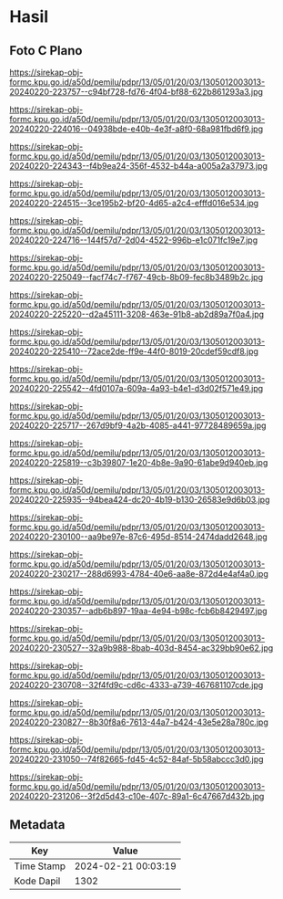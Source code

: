 # Hasil

## Foto C Plano

https://sirekap-obj-formc.kpu.go.id/a50d/pemilu/pdpr/13/05/01/20/03/1305012003013-20240220-223757--c94bf728-fd76-4f04-bf88-622b861293a3.jpg

https://sirekap-obj-formc.kpu.go.id/a50d/pemilu/pdpr/13/05/01/20/03/1305012003013-20240220-224016--04938bde-e40b-4e3f-a8f0-68a981fbd6f9.jpg

https://sirekap-obj-formc.kpu.go.id/a50d/pemilu/pdpr/13/05/01/20/03/1305012003013-20240220-224343--f4b9ea24-356f-4532-b44a-a005a2a37973.jpg

https://sirekap-obj-formc.kpu.go.id/a50d/pemilu/pdpr/13/05/01/20/03/1305012003013-20240220-224515--3ce195b2-bf20-4d65-a2c4-efffd016e534.jpg

https://sirekap-obj-formc.kpu.go.id/a50d/pemilu/pdpr/13/05/01/20/03/1305012003013-20240220-224716--144f57d7-2d04-4522-996b-e1c071fc19e7.jpg

https://sirekap-obj-formc.kpu.go.id/a50d/pemilu/pdpr/13/05/01/20/03/1305012003013-20240220-225049--facf74c7-f767-49cb-8b09-fec8b3489b2c.jpg

https://sirekap-obj-formc.kpu.go.id/a50d/pemilu/pdpr/13/05/01/20/03/1305012003013-20240220-225220--d2a45111-3208-463e-91b8-ab2d89a7f0a4.jpg

https://sirekap-obj-formc.kpu.go.id/a50d/pemilu/pdpr/13/05/01/20/03/1305012003013-20240220-225410--72ace2de-ff9e-44f0-8019-20cdef59cdf8.jpg

https://sirekap-obj-formc.kpu.go.id/a50d/pemilu/pdpr/13/05/01/20/03/1305012003013-20240220-225542--4fd0107a-609a-4a93-b4e1-d3d02f571e49.jpg

https://sirekap-obj-formc.kpu.go.id/a50d/pemilu/pdpr/13/05/01/20/03/1305012003013-20240220-225717--267d9bf9-4a2b-4085-a441-97728489659a.jpg

https://sirekap-obj-formc.kpu.go.id/a50d/pemilu/pdpr/13/05/01/20/03/1305012003013-20240220-225819--c3b39807-1e20-4b8e-9a90-61abe9d940eb.jpg

https://sirekap-obj-formc.kpu.go.id/a50d/pemilu/pdpr/13/05/01/20/03/1305012003013-20240220-225935--94bea424-dc20-4b19-b130-26583e9d6b03.jpg

https://sirekap-obj-formc.kpu.go.id/a50d/pemilu/pdpr/13/05/01/20/03/1305012003013-20240220-230100--aa9be97e-87c6-495d-8514-2474dadd2648.jpg

https://sirekap-obj-formc.kpu.go.id/a50d/pemilu/pdpr/13/05/01/20/03/1305012003013-20240220-230217--288d6993-4784-40e6-aa8e-872d4e4af4a0.jpg

https://sirekap-obj-formc.kpu.go.id/a50d/pemilu/pdpr/13/05/01/20/03/1305012003013-20240220-230357--adb6b897-19aa-4e94-b98c-fcb6b8429497.jpg

https://sirekap-obj-formc.kpu.go.id/a50d/pemilu/pdpr/13/05/01/20/03/1305012003013-20240220-230527--32a9b988-8bab-403d-8454-ac329bb90e62.jpg

https://sirekap-obj-formc.kpu.go.id/a50d/pemilu/pdpr/13/05/01/20/03/1305012003013-20240220-230708--32f4fd9c-cd6c-4333-a739-467681107cde.jpg

https://sirekap-obj-formc.kpu.go.id/a50d/pemilu/pdpr/13/05/01/20/03/1305012003013-20240220-230827--8b30f8a6-7613-44a7-b424-43e5e28a780c.jpg

https://sirekap-obj-formc.kpu.go.id/a50d/pemilu/pdpr/13/05/01/20/03/1305012003013-20240220-231050--74f82665-fd45-4c52-84af-5b58abccc3d0.jpg

https://sirekap-obj-formc.kpu.go.id/a50d/pemilu/pdpr/13/05/01/20/03/1305012003013-20240220-231206--3f2d5d43-c10e-407c-89a1-6c47667d432b.jpg


## Metadata

| Key        | Value               |
| ---------- | ------------------- |
| Time Stamp | 2024-02-21 00:03:19 |
| Kode Dapil | 1302                |



